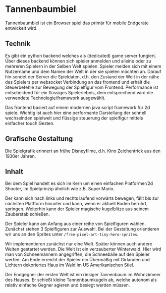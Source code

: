 # Tannenbaumbiel

Tannenbaumbiel ist ein Browser spiel das primär für mobile Endgeräte entwickelt wird.

## Technik

Es gibt ein python backend welches als (dedicated) game server fungiert. Über dieses backend können sich spieler anmelden und alleine oder zu mehreren Spielern in der Selben Welt spielen. Spieler melden sich mit einem Nutzername und dem Namen der Welt in der sie spielen möchten an. Darauf hin sendet der Server die Spieldaten, d.h. den Zustand der Welt in der nähe des Spielers per websocket Verbindung an das frontend und erhält die Steuerbefehle zur Bewegung der Spielfigur vom Frontend.
Performance ist entscheidend für ein flüssiges Spielerlebnis, dem entsprechend wird die verwendete Technologie/framework ausgewählt.

Das frontend basiert auf einem modernen java script framework für 2d spiele. Wichtig ist auch hier eine performante Darstellung der schnell wechselnden spielwelt und flüssige steuerung der spielfigur mittels einfacher touch Gesten.

## Grafische Gestaltung

Die Spielgrafik erinnert an frühe Disneyfilme, d.h. Kino Zeichentrick aus den 1930er Jahren.

## Inhalt

Bei dem Spiel handelt es sich im Kern um einen einfachen Platformer/2d Shooter, im Spielprinzip ähnlich wie z.B. Super Mario.

Der kann sich nach links und rechts laufend vorwärts bewegen, fällt bis zur nächsten Plattform hinunter und kann, wenn er aktuell Boden berührt, springen. Weiterhin kann der Spieler magische kugelblitze aus seinem Zauberstab schießen.

Der Spieler kann am Anfang aus einer reihe von Spielfiguren wählen. Zunächst stehen 3 Spielfiguren zur Auswahl. Bei der Gestaltung orientieren wir uns an den Sprites unter `/free-pixel-art-tiny-hero-sprites`.

Wir implementieren zunächst nur eine Welt. Später können auch andere Welten gestartet werden.
Die Welt ist ein verzauberter Winterwald. Hier wird man von Schneemännern angegriffen, die Schneebälle auf den Spieler werfen. Am Ende erreicht der Spieler ein Übermäßig mit Girlanden und Lichtern dekoriertes Haus im Wald im US Amerikanischen Stiel.

Der Endgegner der ersten Welt ist ein riesiger Tannenbaum im Wohnzimmer des Hauses. Er schießt kleine Tannenbaumkugeln ab, welche autonom als relativ einfache Gegner agieren und besiegt werden müssen.
